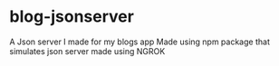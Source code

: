 # blog-jsonserver
A Json server I made for my blogs app
Made using npm package that simulates json server
made using NGROK 
